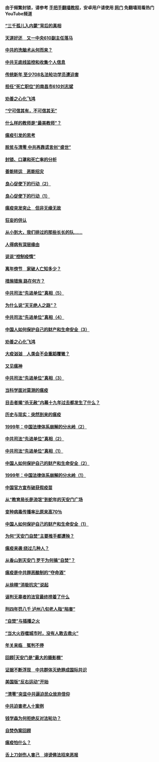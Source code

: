 #### 由于频繁封锁，请参考 [手把手翻墙教程](https://github.com/gfw-breaker/guides/wiki/)，安卓用户请使用 [网门](https://github.com/gfw-breaker/nogfw/blob/master/dl.md?t=03190200) 免翻墙观看热门YouTube频道 

#### [“三千孤儿入内蒙”背后的真相](../pages/19/422229.md?t=03190200) 

#### [天道好还　又一中央610副主任落马](../pages/19/422155.md?t=03190200) 

#### [中共的洗脑术从何而来？](../pages/19/422154.md?t=03190200) 

#### [中共无底线监控和收集个人信息](../pages/19/422039.md?t=03190200) 

#### [传统新年 至少708名法轮功学员遭迫害](../pages/19/421946.md?t=03190200) 

#### [担任“死亡职位”的南昌市610刘志斌](../pages/19/421957.md?t=03190200) 

#### [劝善之心化飞鸿](../pages/19/421164.md?t=03190200) 

#### [“宁可信其有，不可信其无”](../pages/19/421691.md?t=03190200) 

#### [什么样的教师是“最美教师”？](../pages/19/421755.md?t=03190200) 

#### [瘟疫引发的思考](../pages/19/421594.md?t=03190200) 

#### [脱贫与清零 中共再靠谎言创“盛世”](../pages/19/421590.md?t=03190200) 

#### [封锁、口罩和死亡率的分析](../pages/19/421495.md?t=03190200) 

#### [善能转运　恶能招灾](../pages/19/421334.md?t=03190200) 

#### [良心促使下的行动（2）](../pages/19/421361.md?t=03190200) 

#### [良心促使下的行动（1）](../pages/19/421302.md?t=03190200) 

#### [瘟疫突发突止　但非无缘无故](../pages/19/421281.md?t=03190200) 

#### [狂妄的供认](../pages/19/421199.md?t=03190200) 

#### [从小到大，我们排过的那些长长的队……](../pages/19/421243.md?t=03190200) 

#### [人得病有深层缘由](../pages/19/420864.md?t=03190200) 

#### [说说“控制疫情”](../pages/19/420831.md?t=03190200) 

#### [离年傍节　家破人亡知多少？](../pages/19/420563.md?t=03190200) 

#### [措施错施  路在何方？](../pages/19/420076.md?t=03190200) 

#### [中共司法“先进单位”真相（5）](../pages/19/419453.md?t=03190200) 

#### [为什么说“天无绝人之路”？](../pages/19/419618.md?t=03190200) 

#### [中共司法“先进单位”真相（4）](../pages/19/419452.md?t=03190200) 

#### [中国人如何保护自己的财产和生命安全（3）](../pages/19/419405.md?t=03190200) 

#### [劝善之心化飞鸿](../pages/19/418758.md?t=03190200) 

#### [大疫汹汹　人类会不会重蹈覆辙？](../pages/19/419691.md?t=03190200) 

#### [又见瘟神](../pages/19/419225.md?t=03190200) 

#### [中共司法“先进单位”真相（3）](../pages/19/419451.md?t=03190200) 

#### [当科学面对莫测的瘟疫](../pages/19/419625.md?t=03190200) 

#### [目击者揭“杀无赦”内幕十九年过去都发生了什么？](../pages/19/419617.md?t=03190200) 

#### [历史与现实：突然到来的瘟疫](../pages/19/419619.md?t=03190200) 

#### [1999年：中国法律体系崩解的分水岭（2）](../pages/19/419455.md?t=03190200) 

#### [中共司法“先进单位”真相（2）](../pages/19/419450.md?t=03190200) 

#### [中共司法“先进单位”真相（1）](../pages/19/419449.md?t=03190200) 

#### [中国人如何保护自己的财产和生命安全（2）](../pages/19/419404.md?t=03190200) 

#### [1999年：中国法律体系崩解的分水岭（1）](../pages/19/419454.md?t=03190200) 

#### [中国官方宣布破获假疫苗](../pages/19/419504.md?t=03190200) 

#### [从“教育局长是流氓”到蛇年的天安门广场](../pages/19/419470.md?t=03190200) 

#### [变种病毒传播率比原来高70％](../pages/19/419456.md?t=03190200) 

#### [中国人如何保护自己的财产和生命安全（1）](../pages/19/419403.md?t=03190200) 

#### [为何“天安门自焚”主要推手都遭殃？](../pages/19/419348.md?t=03190200) 

#### [瘟疫来袭 绕过几种人？](../pages/19/419349.md?t=03190200) 

#### [从香山到天安门 罗干为何搞“自焚”？](../pages/19/419270.md?t=03190200) 

#### [瘟疫是中共罪恶酿制的“夺命酒”](../pages/19/419223.md?t=03190200) 

#### [从徐栩“消极抗灾”说起](../pages/19/419224.md?t=03190200) 

#### [诬判无辜者的法官最终捞着了什么](../pages/19/419268.md?t=03190200) 

#### [刑四年罚八千 泸州八旬老人指“陷害”](../pages/19/419232.md?t=03190200) 

#### [“自焚”与插播之火](../pages/19/419226.md?t=03190200) 

#### [“当大火吞噬城市时，没有人敢去救火”](../pages/19/419077.md?t=03190200) 

#### [年关来临　冤判不停](../pages/19/419093.md?t=03190200) 

#### [回顾|天安门是“最大的摄影棚”](../pages/19/380866.md?t=03190200) 

#### [证据不断浮现　中共群体灭绝罪成国际共识](../pages/19/419031.md?t=03190200) 

#### [美国版“反右运动”开始](../pages/19/419030.md?t=03190200) 

#### [“清零”突显中共逼迫民众放弃信仰](../pages/19/418995.md?t=03190200) 

#### [中共迫害老人十案例](../pages/19/418831.md?t=03190200) 

#### [钱学森为何拒绝反对法轮功？](../pages/19/418905.md?t=03190200) 

#### [自焚伪案回顾](../pages/19/418799.md?t=03190200) 

#### [瘟疫怕什么？](../pages/19/418800.md?t=03190200) 

#### [舌上刀剑伤人害己　诽谤佛法招来恶报](../pages/19/418731.md?t=03190200) 

